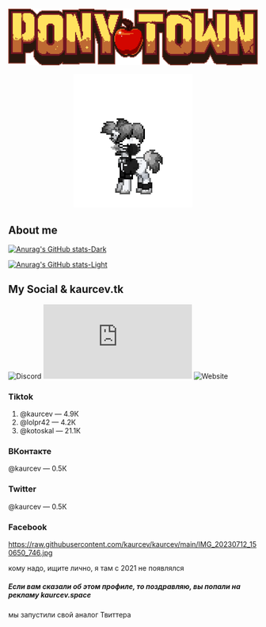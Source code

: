  
<p align="center">
  <img src="logo-large-57d9b1947a.png">
</p>

<p align="center">
   <img src="no-no.gif" >
</p>

## About me

<p align="center">
  
[![Anurag's GitHub stats-Dark](https://github-readme-stats.vercel.app/api?username=kaurcev&show_icons=true&theme=dark#gh-dark-mode-only)](https://github.com/kaurcev/github-readme-stats#gh-dark-mode-only)
  
[![Anurag's GitHub stats-Light](https://github-readme-stats.vercel.app/api?username=kaurcev&show_icons=true&theme=default#gh-light-mode-only)](https://github.com/kaurcev/github-readme-stats#gh-light-mode-only)
  
</p>

## My Social & kaurcev.tk

<p align="center">
  
![Discord](https://img.shields.io/discord/888102048413937684?style=flat-square)
![Mozilla HTTP Observatory Grade](https://img.shields.io/mozilla-observatory/grade-score/kaurcev.tk?publish&style=flat-square)
![Website](https://img.shields.io/website?style=flat-square&url=https%3A%2F%2Fkaurcev.tk)
  
</p>

### Tiktok

1) @kaurcev — 4.9К
2) @lolpr42 — 4.2К
3) @kotoskal — 21.1К

### ВКонтакте

@kaurcev — 0.5К

### Twitter

@kaurcev — 0.5К

### Facebook

https://raw.githubusercontent.com/kaurcev/kaurcev/main/IMG_20230712_150650_746.jpg

кому надо, ищите лично, я там с 2021 не появлялся

##### Если вам сказали об этом профиле, то поздравляю, вы попали на рекламу kaurcev.space

мы запустили свой аналог Твиттера

